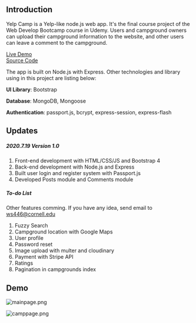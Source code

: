 ## Introduction

Yelp Camp is a Yelp-like node.js web app. It's the final course project of the Web Develop Bootcamp course in Udemy. Users and campground owners can upload their campground information to the website, and other users can leave a comment to the campground.

[Live Demo](http://app.david916.com:2000)  
[Source Code](https://github.com/fssongwei/YelpCamp)



The app is built on Node.js with Express. Other technologies and library using in this project are listing below: 

**UI Library**: Bootstrap

**Database**: MongoDB, Mongoose

**Authentication**: passport.js, bcrypt, express-session, express-flash



## Updates

##### 2020.7.19 Version 1.0

1. Front-end development with HTML/CSS/JS and Bootstrap 4
2. Back-end development with Node.js and Express
3. Built user login and register system with Passport.js
4. Developed Posts module and Comments module



##### To-do List

Other features comming. If you have any idea, send email to ws446@cornell.edu

1. Fuzzy Search 
2. Campground location with Google Maps
3. User profile 
4. Password reset 
5. Image upload with multer and cloudinary 
6. Payment with Stripe API
7. Ratings
8. Pagination in campgrounds index



## Demo

![mainpage.png](https://i.loli.net/2020/07/19/jJb98kKhSAsix5M.png)

![camppage.png](https://i.loli.net/2020/07/19/rjnZtfvFVU9caLR.png)


